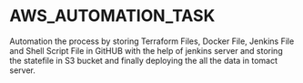 # AWS_AUTOMATION_TASK
Automation the process  by storing Terraform Files, Docker File, Jenkins File and Shell Script File in GitHUB with the help of jenkins server and storing the statefile in S3 bucket and finally deploying the all the data in tomact server.

